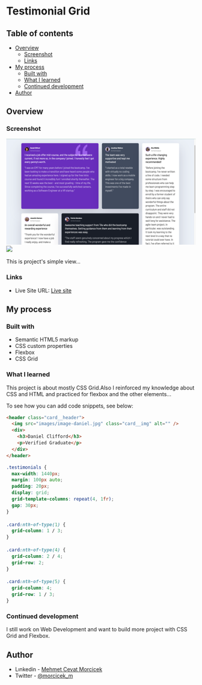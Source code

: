 # Testimonial Grid

## Table of contents

- [Overview](#overview)
  - [Screenshot](#screenshot)
  - [Links](#links)
- [My process](#my-process)
  - [Built with](#built-with)
  - [What I learned](#what-i-learned)
  - [Continued development](#continued-development)
- [Author](#author)

## Overview

### Screenshot

![](./images/screenShot.jpg)
![](./screenShot.gif)

This is project's simple view...

### Links

- Live Site URL: [Live site](https://morcicek.github.io/Grid-Project/)

## My process

### Built with

- Semantic HTML5 markup
- CSS custom properties
- Flexbox
- CSS Grid

### What I learned

This project is about mostly CSS Grid.Also I reinforced my knowledge about CSS and HTML and practiced for flexbox and the other elements...

To see how you can add code snippets, see below:

```html
<header class="card__header">
  <img src="images/image-daniel.jpg" class="card__img" alt="" />
  <div>
    <h3>Daniel Clifford</h3>
    <p>Verified Graduate</p>
  </div>
</header>
```

```css
.testimonials {
  max-width: 1440px;
  margin: 100px auto;
  padding: 20px;
  display: grid;
  grid-template-columns: repeat(4, 1fr);
  gap: 30px;
}

.card:nth-of-type(1) {
  grid-column: 1 / 3;
}

.card:nth-of-type(4) {
  grid-column: 2 / 4;
  grid-row: 2;
}

.card:nth-of-type(5) {
  grid-column: 4;
  grid-row: 1 / 3;
}
```

### Continued development

I still work on Web Development and want to build more project with CSS Grid and Flexbox.

## Author

- Lınkedin - [Mehmet Cevat Morcicek](https://www.linkedin.com/in/mehmet-cevat-morcicek-b50a29178/)
- Twitter - [@morcicek_m](https://twitter.com/home?lang=en)
